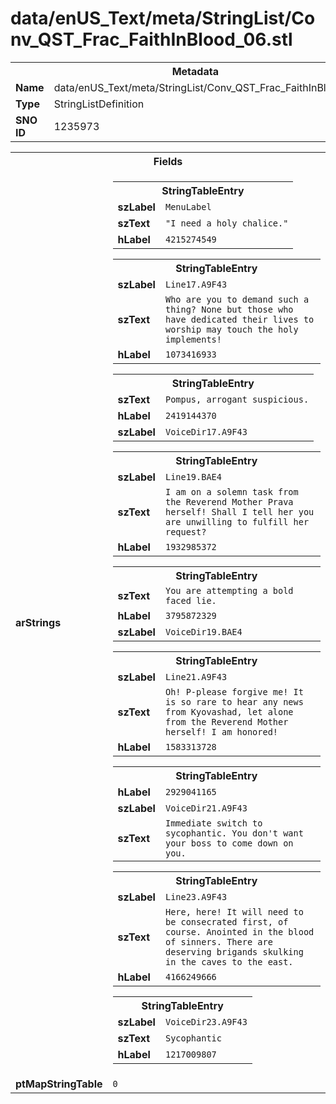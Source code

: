 <h1>data/enUS_Text/meta/StringList/Conv_QST_Frac_FaithInBlood_06.stl</h1><table><tr><th colspan="100%">Metadata</th></tr><tr><td><b>Name</b></td><td>data/enUS_Text/meta/StringList/Conv_QST_Frac_FaithInBlood_06.stl</td></tr><tr><td><b>Type</b></td><td>StringListDefinition</td></tr><tr><td><b>SNO ID</b></td><td>1235973</td></tr></table>

<table><tr><th colspan="100%">Fields</th></tr><tr><td><b>arStrings</b></td><td><table><tr><th colspan="100%">StringTableEntry</th></tr><tr><td><b>szLabel</b></td><td><code>MenuLabel</code></td></tr><tr><td><b>szText</b></td><td><code>"I need a holy chalice."</code></td></tr><tr><td><b>hLabel</b></td><td><code>4215274549</code></td></tr></table>


<table><tr><th colspan="100%">StringTableEntry</th></tr><tr><td><b>szLabel</b></td><td><code>Line17.A9F43</code></td></tr><tr><td><b>szText</b></td><td><code>Who are you to demand such a thing? None but those who have dedicated their lives to worship may touch the holy implements!</code></td></tr><tr><td><b>hLabel</b></td><td><code>1073416933</code></td></tr></table>


<table><tr><th colspan="100%">StringTableEntry</th></tr><tr><td><b>szText</b></td><td><code>Pompus, arrogant suspicious.</code></td></tr><tr><td><b>hLabel</b></td><td><code>2419144370</code></td></tr><tr><td><b>szLabel</b></td><td><code>VoiceDir17.A9F43</code></td></tr></table>


<table><tr><th colspan="100%">StringTableEntry</th></tr><tr><td><b>szLabel</b></td><td><code>Line19.BAE4</code></td></tr><tr><td><b>szText</b></td><td><code>I am on a solemn task from the Reverend Mother Prava herself! Shall I tell her you are unwilling to fulfill her request?</code></td></tr><tr><td><b>hLabel</b></td><td><code>1932985372</code></td></tr></table>


<table><tr><th colspan="100%">StringTableEntry</th></tr><tr><td><b>szText</b></td><td><code>You are attempting a bold faced lie.</code></td></tr><tr><td><b>hLabel</b></td><td><code>3795872329</code></td></tr><tr><td><b>szLabel</b></td><td><code>VoiceDir19.BAE4</code></td></tr></table>


<table><tr><th colspan="100%">StringTableEntry</th></tr><tr><td><b>szLabel</b></td><td><code>Line21.A9F43</code></td></tr><tr><td><b>szText</b></td><td><code>Oh! P-please forgive me! It is so rare to hear any news from Kyovashad, let alone from the Reverend Mother herself! I am honored!</code></td></tr><tr><td><b>hLabel</b></td><td><code>1583313728</code></td></tr></table>


<table><tr><th colspan="100%">StringTableEntry</th></tr><tr><td><b>hLabel</b></td><td><code>2929041165</code></td></tr><tr><td><b>szLabel</b></td><td><code>VoiceDir21.A9F43</code></td></tr><tr><td><b>szText</b></td><td><code>Immediate switch to sycophantic. You don't want your boss to come down on you.</code></td></tr></table>


<table><tr><th colspan="100%">StringTableEntry</th></tr><tr><td><b>szLabel</b></td><td><code>Line23.A9F43</code></td></tr><tr><td><b>szText</b></td><td><code>Here, here! It will need to be consecrated first, of course. Anointed in the blood of sinners. There are deserving brigands skulking in the caves to the east.</code></td></tr><tr><td><b>hLabel</b></td><td><code>4166249666</code></td></tr></table>


<table><tr><th colspan="100%">StringTableEntry</th></tr><tr><td><b>szLabel</b></td><td><code>VoiceDir23.A9F43</code></td></tr><tr><td><b>szText</b></td><td><code>Sycophantic</code></td></tr><tr><td><b>hLabel</b></td><td><code>1217009807</code></td></tr></table>


</td></tr><tr><td><b>ptMapStringTable</b></td><td><code>0</code></td></tr></table>

